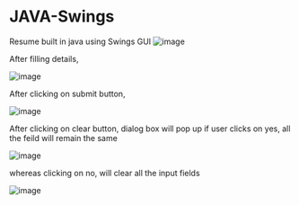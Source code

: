 # JAVA-Swings
Resume built in java using Swings GUI 
![image](https://user-images.githubusercontent.com/64529469/105638320-095c0e80-5e98-11eb-9380-933ba3b9cf03.png)

After filling details,

![image](https://user-images.githubusercontent.com/64529469/105638338-24c71980-5e98-11eb-90d7-4ea458285649.png)

After clicking on submit button,

![image](https://user-images.githubusercontent.com/64529469/105638356-36a8bc80-5e98-11eb-98ac-727c5af691ef.png)

After clicking on clear button, dialog box will pop up if user clicks on yes, all the feild will remain the same 

![image](https://user-images.githubusercontent.com/64529469/105638372-47f1c900-5e98-11eb-8155-ebd89d60b118.png)

whereas clicking on no, will clear all the input fields

![image](https://user-images.githubusercontent.com/64529469/105638379-53dd8b00-5e98-11eb-8545-e5ce32d45129.png)
